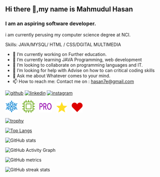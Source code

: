 ## Hi there 👋,my name is Mahmudul Hasan
### I am an aspiring software developer.


i am currently perusing my computer science degree at NCI. 

Skills: JAVA/MYSQL/ HTML / CSS/DGITAL MULTIMEDIA

- 🔭 I’m currently working on Further education. 
- 🌱 I’m currently learning JAVA Programming, web development 
- 👯 I’m looking to collaborate on programming languages and IT. 
- 🤔 I’m looking for help with Advise on how to can critical coding skills 
- 💬 Ask me about Whatever comes to your mind. 
- 📫 How to reach me: Contact me on : hasan7e@gmail.com 


[<img src='https://cdn.jsdelivr.net/npm/simple-icons@3.0.1/icons/github.svg' alt='github' height='40'>](https://github.com/Hasan7e)  [<img src='https://cdn.jsdelivr.net/npm/simple-icons@3.0.1/icons/linkedin.svg' alt='linkedin' height='40'>](https://www.linkedin.com/in/www.linkedin.com/in/hasan7e/)  [<img src='https://cdn.jsdelivr.net/npm/simple-icons@3.0.1/icons/instagram.svg' alt='instagram' height='40'>](https://www.instagram.com/hasan7e/)  

<a href='https://archiveprogram.github.com/'><img src='https://raw.githubusercontent.com/acervenky/animated-github-badges/master/assets/acbadge.gif' width='40' height='40'></a> <a href='https://docs.github.com/en/developers'><img src='https://raw.githubusercontent.com/acervenky/animated-github-badges/master/assets/devbadge.gif' width='40' height='40'></a> <a href='https://github.com/pricing'><img src='https://raw.githubusercontent.com/acervenky/animated-github-badges/master/assets/pro.gif' width='40' height='40'></a> <a href='https://stars.github.com/'><img src='https://raw.githubusercontent.com/acervenky/animated-github-badges/master/assets/starbadge.gif' width='35' height='35'></a> <a href='https://docs.github.com/en/github/supporting-the-open-source-community-with-github-sponsors'><img src='https://raw.githubusercontent.com/acervenky/animated-github-badges/master/assets/sponsorbadge.gif' width='35' height='35'></a> 

[![trophy](https://github-profile-trophy.vercel.app/?username=Hasan7e)](https://github.com/ryo-ma/github-profile-trophy)

[![Top Langs](https://github-readme-stats.vercel.app/api/top-langs/?username=Hasan7e)](https://github.com/anuraghazra/github-readme-stats)

![GitHub stats](https://github-readme-stats.vercel.app/api?username=Hasan7e&show_icons=true)  

![GitHub Activity Graph](https://activity-graph.herokuapp.com/graph?username=Hasan7e)  

![GitHub metrics](https://metrics.lecoq.io/Hasan7e)  

![GitHub streak stats](https://streak-stats.demolab.com/?user=Hasan7e)  

 
